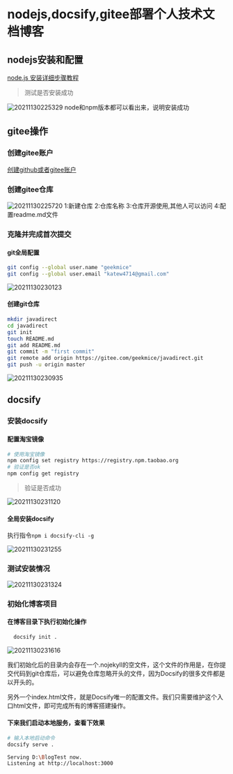 # nodejs,docsify,gitee部署个人技术文档博客
## nodejs安装和配置
[node.js 安装详细步骤教程](https://blog.csdn.net/antma/article/details/86104068)
>测试是否安装成功

![20211130225329](https://geekmice-blog.oss-cn-beijing.aliyuncs.com/blog/20211130225329.png)
node和npm版本都可以看出来，说明安装成功
## gitee操作
### 创建gitee账户
[创建github或者gitee账户](https://blog.csdn.net/Ky_11111/article/details/120870524)
### 创建gitee仓库
![20211130225720](https://geekmice-blog.oss-cn-beijing.aliyuncs.com/blog/20211130225720.png)
1:新建仓库
2:仓库名称
3:仓库开源使用,其他人可以访问
4:配置readme.md文件
### 克隆并完成首次提交
#### git全局配置
```sh
git config --global user.name "geekmice"
git config --global user.email "katew4714@gmail.com"
```

![20211130230123](https://geekmice-blog.oss-cn-beijing.aliyuncs.com/blog/20211130230123.png)
#### 创建git仓库
```sh
mkdir javadirect
cd javadirect
git init
touch README.md
git add README.md
git commit -m "first commit"
git remote add origin https://gitee.com/geekmice/javadirect.git
git push -u origin master
```

![20211130230935](https://geekmice-blog.oss-cn-beijing.aliyuncs.com/blog/20211130230935.png)
## docsify
### 安装docsify
#### 配置淘宝镜像
```sh
# 使用淘宝镜像
npm config set registry https://registry.npm.taobao.org
# 验证是否ok
npm config get registry
```

> 验证是否成功

![20211130231120](https://geekmice-blog.oss-cn-beijing.aliyuncs.com/blog/20211130231120.png)

#### 全局安装docsify
执行指令`npm i docsify-cli -g`

![20211130231255](https://geekmice-blog.oss-cn-beijing.aliyuncs.com/blog/20211130231255.png)
### 测试安装情况

![20211130231324](https://geekmice-blog.oss-cn-beijing.aliyuncs.com/blog/20211130231324.png)
### 初始化博客项目
#### 在博客目录下执行初始化操作
```sh
  docsify init .
```
![20211130231616](https://geekmice-blog.oss-cn-beijing.aliyuncs.com/blog/20211130231616.png)

我们初始化后的目录内会存在一个.nojekyll的空文件，这个文件的作用是，在你提交代码到git仓库后，可以避免仓库忽略开头的文件，因为Docsify的很多文件都是以开头的。

另外一个index.html文件，就是Docsify唯一的配置文件。我们只需要维护这个入口html文件，即可完成所有的博客搭建操作。

#### 下来我们启动本地服务，查看下效果
```sh
# 输入本地启动命令
docsify serve .

Serving D:\BlogTest now.
Listening at http://localhost:3000
```